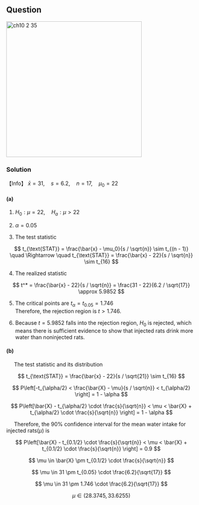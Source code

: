 ## Question
<img width="359" alt="ch10 2 35" src="https://github.com/user-attachments/assets/3e095ec9-b295-4f53-8c97-19946b9b37d2" />

### Solution
【Info】 $\bar{x} = 31, \quad s = 6.2, \quad n = 17, \quad \mu_0 = 22$  
  
#### (a)
1. $H_0: \mu = 22, \quad H_a: \mu > 22$
  
2. $\alpha=0.05$
  
3. The test statistic

$$
t_{\text{STAT}} = \frac{\bar{x} - \mu_0}{s / \sqrt{n}} \sim t_{(n - 1)} \quad \Rightarrow \quad t_{\text{STAT}} = \frac{\bar{x} - 22}{s / \sqrt{n}} \sim t_{16}
$$
     
4. The realized statistic  

$$
t^* = \frac{\bar{x} - 22}{s / \sqrt{n}} = \frac{31 - 22}{6.2 / \sqrt{17}} \approx 5.9852
$$
     
5. The critical points are $t_{\alpha} = t_{0.05} = 1.746$  
   Therefore, the rejection region is $t > 1.746$.
     
6. Because $t = 5.9852$ falls into the rejection region, $H_0$ is rejected, which means there is sufficient evidence to show that injected rats drink more water than noninjected rats.
   
   
    
#### (b)  
$\quad$ The test statistic and its distribution  

$$
t_{\text{STAT}} = \frac{\bar{x} - 22}{s / \sqrt{21}} \sim t_{16}
$$

$$
P\left[-t_{\alpha/2} < \frac{\bar{X} - \mu}{s / \sqrt{n}} < t_{\alpha/2} \right] = 1 - \alpha
$$

$$
P\left[\bar{X} - t_{\alpha/2} \cdot \frac{s}{\sqrt{n}} < \mu < \bar{X} + t_{\alpha/2} \cdot \frac{s}{\sqrt{n}} \right] = 1 - \alpha
$$

$\quad$ Therefore, the 90% confidence interval for the mean water intake for injected rats($\mu$) is 

$$
P\left[\bar{X} - t_{0.1/2} \cdot \frac{s}{\sqrt{n}} < \mu < \bar{X} + t_{0.1/2} \cdot \frac{s}{\sqrt{n}} \right] = 0.9  
$$

$$
\mu \in \bar{X} \pm t_{0.1/2} \cdot \frac{s}{\sqrt{n}}  
$$

$$
\mu \in 31 \pm t_{0.05} \cdot \frac{6.2}{\sqrt{17}}
$$

$$
\mu \in 31 \pm 1.746 \cdot \frac{6.2}{\sqrt{17}}
$$

$$
\mu \in (28.3745,33.6255)
$$

